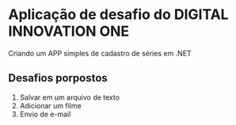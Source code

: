 ﻿# Aplicação de desafio do DIGITAL INNOVATION ONE
Criando um APP simples de cadastro de séries em .NET

## Desafios porpostos
1. Salvar em um arquivo de texto
2. Adicionar um filme
3. Envio de e-mail
